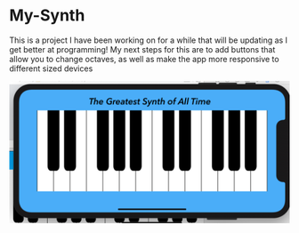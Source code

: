 # My-Synth
This is a project I have been working on for a while that will be updating as I get better at programming! My next steps for this are to add buttons that allow you to change octaves, as well as make the app more responsive to different sized devices

![UI Screenshot](/ss.png)
